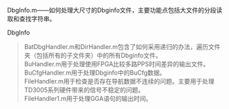 DbgInfo.m——如何处理大尺寸的Dbginfo文件，主要功能点包括大文件的分段读取和查找字符串。

DbgInfo

>BatDbgHandler.m和DirHandler.m包含了如何采用递归的办法，遍历文件夹（包括所有的子文件夹）中的所有Dbginfo文件。   
>BuHandler.m用于处理使用FPGA比较多路PPS时间差异的输出文件。   
>BuCfgHandler.m用于处理Dbginfo中的BuCfg数据。   
>FileHandler.m用于检查是否存在导航数据不连续的问题。主要用于处理TD3005系列硬件带来的信号不稳定的问题。   
>FileHandler1.m用于处理GGA语句的输出时间。
